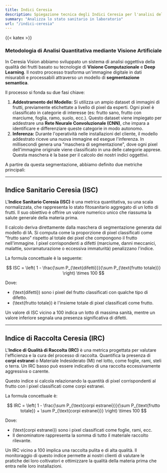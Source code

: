```yaml
---
title: Indici Ceresia
description: Spiegazione tecnica degli Indici Ceresia per l'analisi del frutto con visione artificiale
summary: "Analizza lo stato sanitario in laboratorio"
url: "/indici-ceresia"
---
```

{{< katex >}}

### Metodologia di Analisi Quantitativa mediante Visione Artificiale

In Ceresia Vision abbiamo sviluppato un sistema di analisi oggettiva della qualità dei frutti basato su tecnologie di **Visione Computazionale** e **Deep Learning**. Il nostro processo trasforma un'immagine digitale in dati misurabili e processabili attraverso un modello di **segmentazione semantica**.

Il processo si fonda su due fasi chiave:

1. **Addestramento del Modello:** Si utilizza un ampio dataset di immagini di frutti, previamente etichettate a livello di pixel da esperti. Ogni pixel è classificato in categorie di interesse (es: frutto sano, frutto con marciume, foglia, ramo, suolo, ecc.). Questo dataset viene impiegato per addestrare una **Rete Neurale Convoluzionale (CNN)**, che impara a identificare e differenziare queste categorie in modo autonomo.
2. **Inferenza:** Durante l'operatività nelle installazioni del cliente, il modello addestrato riceve una nuova immagine ed esegue l'inferenza. In millisecondi genera una "maschera di segmentazione", dove ogni pixel dell'immagine originale viene classificato in una delle categorie apprese. Questa maschera è la base per il calcolo dei nostri indici oggettivi.

A partire da questa segmentazione, abbiamo definito due metriche principali:

***

## Indice Sanitario Ceresia (ISC)

L'**Indice Sanitario Ceresia (ISC)** è una metrica quantitativa, su una scala normalizzata, che rappresenta lo stato fitosanitario aggregato di un lotto di frutti. Il suo obiettivo è offrire un valore numerico unico che riassuma la salute generale della materia prima.

Il calcolo deriva direttamente dalla maschera di segmentazione generata dal modello di IA. Si computa come la proporzione di pixel classificati come "frutto sano" rispetto al totale dei pixel che compongono il frutto nell'immagine. I pixel corrispondenti a difetti (marciume, danni meccanici, malattie, sovramaturazione o eccessiva immaturità) penalizzano l'indice.

La formula concettuale è la seguente:

$$ ISC = \left( 1 - \frac{\sum P_{\text{difetti}}}{\sum P_{\text{frutto totale}}} \right) \times 100 $$

Dove:
- \(\text{difetti}\)  sono i pixel del frutto classificati con qualche tipo di difetto.
- \(\text{frutto totale}\)  è l'insieme totale di pixel classificati come frutto.

Un valore di ISC vicino a 100 indica un lotto di massima sanità, mentre un valore inferiore segnala una presenza significativa di difetti.

***

## Indice di Raccolta Ceresia (IRC)

L'**Indice di Qualità di Raccolta (IRC)** è una metrica progettata per valutare l'efficienza e la cura del processo di raccolta. Quantifica la presenza di **corpi estranei** o Materiale Indesiderato (MI) nel lotto, come foglie, rami, steli o terra. Un IRC basso può essere indicativo di una raccolta eccessivamente aggressiva o carente.

Questo indice si calcola relazionando la quantità di pixel corrispondenti al frutto con i pixel classificati come corpi estranei.

La formula concettuale è:

$$ IRC = \left( 1 - \frac{\sum P_{\text{corpi estranei}}}{\sum P_{\text{frutto totale}} + \sum P_{\text{corpi estranei}}} \right) \times 100 $$

Dove:
- \(\text{corpi estranei}\) sono i pixel classificati come foglie, rami, ecc.
- Il denominatore rappresenta la somma di tutto il materiale raccolto rilevante.

Un IRC vicino a 100 implica una raccolta pulita e di alta qualità. Il monitoraggio di questo indice permette ai nostri clienti di valutare le pratiche dei loro coltivatori e ottimizzare la qualità della materia prima che entra nelle loro installazioni.
